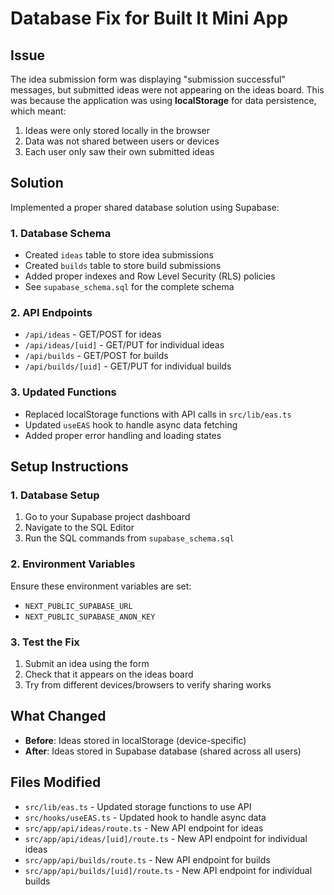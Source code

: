 # Database Fix for Built It Mini App

## Issue
The idea submission form was displaying "submission successful" messages, but submitted ideas were not appearing on the ideas board. This was because the application was using **localStorage** for data persistence, which meant:

1. Ideas were only stored locally in the browser
2. Data was not shared between users or devices
3. Each user only saw their own submitted ideas

## Solution
Implemented a proper shared database solution using Supabase:

### 1. Database Schema
- Created `ideas` table to store idea submissions
- Created `builds` table to store build submissions
- Added proper indexes and Row Level Security (RLS) policies
- See `supabase_schema.sql` for the complete schema

### 2. API Endpoints
- `/api/ideas` - GET/POST for ideas
- `/api/ideas/[uid]` - GET/PUT for individual ideas
- `/api/builds` - GET/POST for builds
- `/api/builds/[uid]` - GET/PUT for individual builds

### 3. Updated Functions
- Replaced localStorage functions with API calls in `src/lib/eas.ts`
- Updated `useEAS` hook to handle async data fetching
- Added proper error handling and loading states

## Setup Instructions

### 1. Database Setup
1. Go to your Supabase project dashboard
2. Navigate to the SQL Editor
3. Run the SQL commands from `supabase_schema.sql`

### 2. Environment Variables
Ensure these environment variables are set:
- `NEXT_PUBLIC_SUPABASE_URL`
- `NEXT_PUBLIC_SUPABASE_ANON_KEY`

### 3. Test the Fix
1. Submit an idea using the form
2. Check that it appears on the ideas board
3. Try from different devices/browsers to verify sharing works

## What Changed
- **Before**: Ideas stored in localStorage (device-specific)
- **After**: Ideas stored in Supabase database (shared across all users)

## Files Modified
- `src/lib/eas.ts` - Updated storage functions to use API
- `src/hooks/useEAS.ts` - Updated hook to handle async data
- `src/app/api/ideas/route.ts` - New API endpoint for ideas
- `src/app/api/ideas/[uid]/route.ts` - New API endpoint for individual ideas
- `src/app/api/builds/route.ts` - New API endpoint for builds
- `src/app/api/builds/[uid]/route.ts` - New API endpoint for individual builds